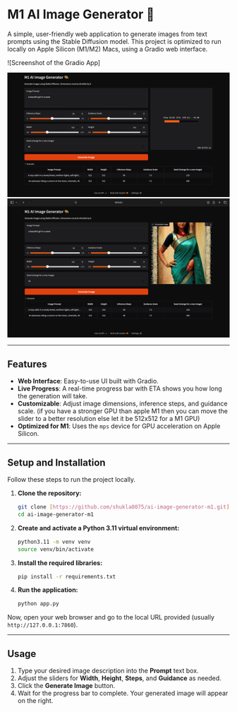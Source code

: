 # M1 AI Image Generator 🎨

A simple, user-friendly web application to generate images from text prompts using the Stable Diffusion model. This project is optimized to run locally on Apple Silicon (M1/M2) Macs, using a Gradio web interface.

![Screenshot of the Gradio App]

![screenshot1](screenshot1_processing.png)
![screenshot2](screenshot2_output_image.png)

---

## Features
- **Web Interface**: Easy-to-use UI built with Gradio.
- **Live Progress**: A real-time progress bar with ETA shows you how long the generation will take.
- **Customizable**: Adjust image dimensions, inference steps, and guidance scale. (if you have a stronger GPU than apple M1 then you can move the slider to a better resolution else let it be 512x512 for a M1 GPU)
- **Optimized for M1**: Uses the `mps` device for GPU acceleration on Apple Silicon.

---

## Setup and Installation

Follow these steps to run the project locally.

1.  **Clone the repository:**
    ```bash
    git clone [https://github.com/shukla0075/ai-image-generator-m1.git](https://github.com/shukla0075/ai-image-generator-m1.git)
    cd ai-image-generator-m1
    ```

2.  **Create and activate a Python 3.11 virtual environment:**
    ```bash
    python3.11 -m venv venv
    source venv/bin/activate
    ```

3.  **Install the required libraries:**
    ```bash
    pip install -r requirements.txt
    ```

4.  **Run the application:**
    ```bash
    python app.py
    ```

Now, open your web browser and go to the local URL provided (usually `http://127.0.0.1:7860`).

---

## Usage

1.  Type your desired image description into the **Prompt** text box.
2.  Adjust the sliders for **Width**, **Height**, **Steps**, and **Guidance** as needed.
3.  Click the **Generate Image** button.
4.  Wait for the progress bar to complete. Your generated image will appear on the right.